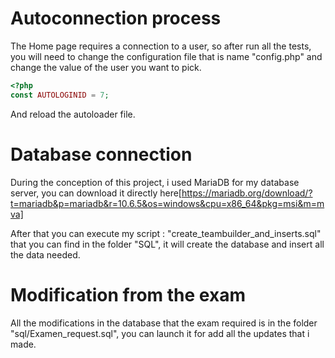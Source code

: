 # Autoconnection process

The Home page requires a connection to a user, so after run all the tests, 
you will need to change the configuration file that is name "config.php" 
and change the value of the user you want to pick.

```php
<?php
const AUTOLOGINID = 7;
```
And reload the autoloader file.

# Database connection

During the conception of this project, i used MariaDB for my database server, you can download it directly here[https://mariadb.org/download/?t=mariadb&p=mariadb&r=10.6.5&os=windows&cpu=x86_64&pkg=msi&m=mva]

After that you can execute my script : "create_teambuilder_and_inserts.sql" that you can find in the folder "SQL", it will create the database and insert all the data needed.

# Modification from the exam
All the modifications in the database that the exam required is in the folder "sql/Examen_request.sql", you can launch it for add all the updates that i made.